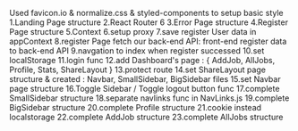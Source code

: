 Used favicon.io & normalize.css & styled-components to setup basic style
1.Landing Page structure
2.React Router 6
3.Error Page structure
4.Register Page structure
5.Context
6.setup proxy
7.save register User data in appContext
8.register Page fetch our back-end API: front-end register data to back-end API
9.navgation to index when register successed
10.set localStorage
11.login func
12.add Dashboard's page : { AddJob, AllJobs, Profile, Stats, ShareLayout }
13.protect route
14.set ShareLayout page structure & created : Navbar, SmallSidebar, BigSidebar files
15.set Navbar page structure
16.Toggle Sidebar / Toggle logout button func
17.complete SmallSidebar structure
18.separate navlinks func in NavLinks.js
19.complete BigSidebar structure
20.complete Profile structure
21.cookie instead localstorage
22.complete AddJob structure
23.complete AllJobs structure
